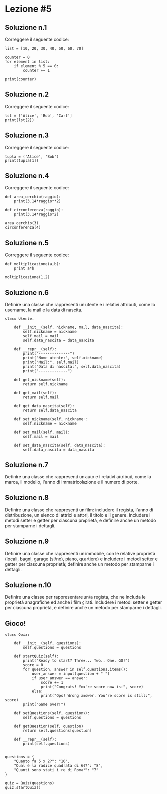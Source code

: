 # Lezione #5

## Soluzione n.1
Correggere il seguente codice:

```
list = [10, 20, 30, 40, 50, 60, 70]

counter = 0
for element in list: 
    if element % 5 == 0:
        counter += 1
        
print(counter)
```

## Soluzione n.2

Correggere il seguente codice:

```
lst = ['Alice', 'Bob', 'Carl']
print(lst[2])
```


## Soluzione n.3

Correggere il seguente codice:

```
tupla = ('Alice', 'Bob')
print(tupla[1])
```

## Soluzione n.4

Correggere il seguente codice:

```
def area_cerchio(raggio):
    print(3.14*raggio**2)

def circonferenza(raggio):
    print(3.14*raggio*2)

area_cerchio(3)
circonferenza(4)
```

## Soluzione n.5

Correggere il seguente codice:

```
def moltiplicazione(a,b):
    print a*b

moltiplicazione(1,2)

```

## Soluzione n.6

Definire una classe che rappresenti un utente e i relativi attributi, come lo username, la mail e la data di nascita.

```
class Utente:

    def __init__(self, nickname, mail, data_nascita):
        self.nickname = nickname
        self.mail = mail
        self.data_nascita = data_nascita
        
    def __repr__(self):
        print("--------------")
        print("Nome utente:", self.nickname)
        print("Mail:", self.mail)
        print("Data di nascita:", self.data_nascita)
        print("-------------")
        
    def get_nickname(self):
        return self.nickname
    
    def get_mail(self):
        return self.mail
    
    def get_data_nascita(self):
        return self.data_nascita
    
    def set_nickname(self, nickname):
        self.nickname = nickname
        
    def set_mail(self, mail):
        self.mail = mail
        
    def set_data_nascita(self, data_nascita):
        self.data_nascita = data_nascita
```

## Soluzione n.7 

Definire una classe che rappresenti un auto e i relativi attributi, come la marca, il modello, l'anno di immatricolazione e il numero di porte.

## Soluzione n.8

Definire una classe che rappresenti un film: includere il regista, l'anno di distribuzione, un elenco di attrici e attori, il titolo e il genere. Includere i metodi setter e getter per ciascuna proprietà, e definire anche un metodo per stamparne i dettagli.

## Soluzione n.9

Definire una classe che rappresenti un immobile, con le relative proprietà (locali, bagni, garage (si/no), piano, quartiere) e includere i metodi setter e getter per ciascuna proprietà; definire anche un metodo per stamparne i dettagli.

## Soluzione n.10 

Definire una classe per rappresentare un/a regista, che ne includa le proprietà anagrafiche ed anche i film girati. Includere i metodi setter e getter per ciascuna proprietà, e definire anche un metodo per stamparne i dettagli.

## Gioco!

```
class Quiz:

    def __init__(self, questions):
        self.questions = questions

    def startQuiz(self):
        print("Ready to start? Three... Two.. One. GO!")
        score = 0
        for question, answer in self.questions.items():
            user_answer = input(question + " ")
            if user_answer == answer:
                score += 1
                print("Congrats! You're score now is:", score)
            else:
                print("Ops! Wrong answer. You're score is still:", score)
        print("Game over!")

    def setQuestions(self, questions):
        self.questions = questions

    def getQuestion(self, question):
        return self.questions[question]

    def __repr__(self):
        print(self.questions)


questions = {
    "Quanto fa 5 x 2?": "10",
    "Qual è la radice quadrata di 64?": "8",
    "Quanti sono stati i re di Roma?": "7"
}

quiz = Quiz(questions)
quiz.startQuiz()



```
